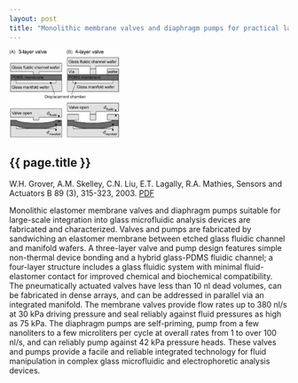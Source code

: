 ```yaml
---
layout: post
title: "Monolithic membrane valves and diaphragm pumps for practical large-scale integration into glass microfluidic devices"
---
```


[![](images/monolithic_membrane_valves.gif)](pdfs/monolithic_membrane_valves.pdf)

{{ page.title }}
----------------

W.H. Grover, A.M. Skelley, C.N. Liu, E.T. Lagally, R.A. Mathies, Sensors and Actuators B 89 (3), 315-323, 2003. [PDF](pdfs/monolithic_membrane_valves.pdf)

Monolithic elastomer membrane valves and diaphragm pumps suitable for large-scale integration into glass microfluidic analysis devices are fabricated and characterized. Valves and pumps are fabricated by sandwiching an elastomer membrane between etched glass fluidic channel and manifold wafers. A three-layer valve and pump design features simple non-thermal device bonding and a hybrid glass-PDMS fluidic channel; a four-layer structure includes a glass fluidic system with minimal fluid-elastomer contact for improved chemical and biochemical compatibility. The pneumatically actuated valves have less than 10 nl dead volumes, can be fabricated in dense arrays, and can be addressed in parallel via an integrated manifold. The membrane valves provide flow rates up to 380 nl/s at 30 kPa driving pressure and seal reliably against fluid pressures as high as 75 kPa. The diaphragm pumps are self-priming, pump from a few nanoliters to a few microliters per cycle at overall rates from 1 to over 100 nl/s, and can reliably pump against 42 kPa pressure heads. These valves and pumps provide a facile and reliable integrated technology for fluid manipulation in complex glass microfluidic and electrophoretic analysis devices.
